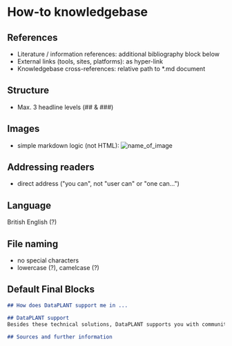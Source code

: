 # How-to knowledgebase

## References

- Literature / information references: additional bibliography block below
- External links (tools, sites, platforms): as hyper-link
- Knowledgebase cross-references: relative path to *.md document

## Structure

- Max. 3 headline levels (## & ###)

## Images

- simple markdown logic (not HTML): ![name_of_image](path_to_image.png)

## Addressing readers

- direct address ("you can", not "user can" or "one can...")

## Language

British English (?)

## File naming

- no special characters
- lowercase (?), camelcase (?)

## Default Final Blocks

```markdown
## How does DataPLANT support me in ...

## DataPLANT support
Besides these technical solutions, DataPLANT supports you with community-engaged data stewardship. For further assistance, feel free to reach out via our [helpdesk](https://support.nfdi4plants.org)

## Sources and further information
```

